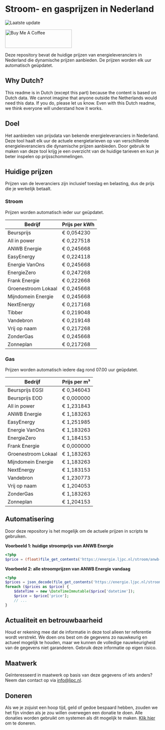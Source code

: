 # Stroom- en gasprijzen in Nederland

![Laatste update](https://img.shields.io/badge/laatste%20update-2024--05--25%2010%3A00%20CET-brightgreen)

<a href="https://www.buymeacoffee.com/Lars-" target="_blank"><img src="https://cdn.buymeacoffee.com/buttons/v2/default-orange.png" alt="Buy Me A Coffee" height="60" style="height: 60px !important;width: 217px !important;" ></a>

Deze repository bevat de huidige prijzen van energieleveranciers in Nederland die dynamische prijzen aanbieden. De prijzen worden elk uur automatisch geüpdatet.

## Why Dutch?

This readme is in Dutch (except this part) because the content is based on Dutch data. We cannot imagine that anyone outside the Netherlands would need this data. If you do, please let us know. Even with this Dutch readme, we think
everyone will understand how it works.

## Doel

Het aanbieden van prijsdata van bekende energieleveranciers in Nederland. Deze tool haalt elk uur de actuele energietarieven op van verschillende energieleveranciers die dynamische prijzen aanbieden. Door gebruik te maken van deze tool
krijg je een overzicht van de huidige tarieven en kun je beter inspelen op prijsschommelingen.

## Huidige prijzen

Prijzen van de leveranciers zijn inclusief toeslag en belasting, dus de prijs die je werkelijk betaalt.

### Stroom

Prijzen worden automatisch ieder uur geüpdatet.

 Bedrijf | Prijs per kWh 
---------|---------------
Beursprijs | € 0,054230
All in power | € 0,227518
ANWB Energie | € 0,245668
EasyEnergy | € 0,224118
Energie VanOns | € 0,245668
EnergieZero | € 0,247268
Frank Energie | € 0,222668
Groenestroom Lokaal | € 0,245668
Mijndomein Energie | € 0,245668
NextEnergy | € 0,217168
Tibber | € 0,219048
Vandebron | € 0,219148
Vrij op naam | € 0,217268
ZonderGas | € 0,245668
Zonneplan | € 0,217268


### Gas

Prijzen worden automatisch iedere dag rond 07.00 uur geüpdatet.

 Bedrijf | Prijs per m³ 
---------|--------------
Beursprijs EGSI | € 0,346043
Beursprijs EOD | € 0,000000
All in power | € 1,231843
ANWB Energie | € 1,183263
EasyEnergy | € 1,251985
Energie VanOns | € 1,183263
EnergieZero | € 1,184153
Frank Energie | € 0,000000
Groenestroom Lokaal | € 1,183263
Mijndomein Energie | € 1,183263
NextEnergy | € 1,183153
Vandebron | € 1,230773
Vrij op naam | € 1,204053
ZonderGas | € 1,183263
Zonneplan | € 1,204153


## Automatisering

Door deze repository is het mogelijk om de actuele prijzen in scripts te gebruiken.

**Voorbeeld 1: huidige stroomprijs van ANWB Energie**

```php
<?php
$price = (float)file_get_contents('https://energie.ljpc.nl/stroom/anwb-energie-nu.txt');

```

**Voorbeeld 2: alle stroomprijzen van ANWB Energie vandaag**

```php
<?php
$prices = json_decode(file_get_contents('https://energie.ljpc.nl/stroom/all-in-power-vandaag.json'),true);
foreach ($prices as $price) {
    $dateTime = new \DateTimeImmutable($price['datetime']);
    $price = $price['price'];
    // ...
}
```

## Actualiteit en betrouwbaarheid

Houd er rekening mee dat de informatie in deze tool alleen ter referentie wordt verstrekt. We doen ons best om de gegevens zo nauwkeurig en actueel mogelijk te houden, maar we kunnen de volledige nauwkeurigheid van de gegevens niet
garanderen. Gebruik deze informatie op eigen risico.

## Maatwerk

Geïnteresseerd in maatwerk op basis van deze gegevens of iets anders? Neem dan contact op
via [info@ljpc.nl](mailto:info@ljpc.nl?subject=Energie%20prijzen).

## Doneren

Als we je zojuist een hoop tijd, geld of gedoe bespaard hebben, zouden we het fijn vinden als je zou willen overwegen een
donatie te doen. Alle donaties worden gebruikt om systemen als dit mogelijk te
maken. [Klik hier](https://www.buymeacoffee.com/Lars-) om te doneren.
